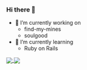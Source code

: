 ### Hi there 👋
- 🔭 I’m currently working on
  - find-my-mines
  - soulgood
- 🌱 I’m currently learning
  - Ruby on Rails

<a href="https://github.com/anuraghazra/github-readme-stats">
  <img align="center" src="https://github-readme-stats.vercel.app/api?username=searxh&count_private=true&show_icons=true&include_all_commits=true&theme=tokyonight&bg_color=00000000&card_width=400px" />
</a>
<a href="https://github.com/anuraghazra/github-readme-stats">
  <img align="center" src="https://github-readme-stats.vercel.app/api/top-langs/?username=searxh&layout=compact&theme=tokyonight&bg_color=00000000&exclude_repo=diabetes-prediction-web-api&langs_count=8" />
</a>

<!--
**searxh/searxh** is a ✨ _special_ ✨ repository because its `README.md` (this file) appears on your GitHub profile.

Here are some ideas to get you started:

- 🔭 I’m currently working on ...
- 🌱 I’m currently learning ...
- 👯 I’m looking to collaborate on ...
- 🤔 I’m looking for help with ...
- 💬 Ask me about ...
- 📫 How to reach me: ...
- 😄 Pronouns: ...
- ⚡ Fun fact: ...
-->
